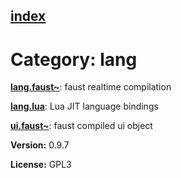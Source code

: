 [index](index.html) 
---

# Category: lang




[**lang.faust\~**](lang.faust~.html): faust realtime compilation 

[**lang.lua**](lang.lua.html): Lua JIT language bindings 

[**ui.faust\~**](ui.faust~.html): faust compiled ui object 


**Version:** 0.9.7

**License:** GPL3
